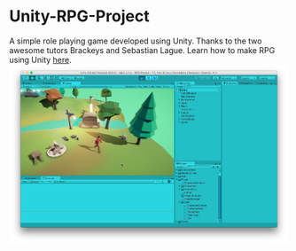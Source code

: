 # Unity-RPG-Project
A simple role playing game developed using Unity. Thanks to the two awesome tutors Brackeys and Sebastian Lague.
Learn how to make RPG using Unity [here](https://www.youtube.com/playlist?list=PLPV2KyIb3jR4KLGCCAciWQ5qHudKtYeP7).
![Alt text](/RPG-Screenshot.png?raw=true "Unity RPG Project instructed by Brackeys and SebLag")
